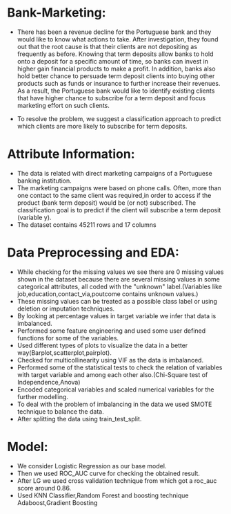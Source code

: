 # Bank-Marketing:
* There has been a revenue decline for the Portuguese bank and they would like to know what actions to take. After investigation, they found out that the root cause is that their clients are not depositing as frequently as before. Knowing that term deposits allow banks to hold onto a deposit for a specific amount of time, so banks can invest in higher gain financial products to make a profit. In addition, banks also hold better chance to persuade term deposit clients into buying other products such as funds or insurance to further increase their revenues. As a result, the Portuguese bank would like to identify existing clients that have higher chance to subscribe for a term deposit and focus marketing effort on such clients.

* To resolve the problem, we suggest a classification approach to predict which clients are more likely to subscribe for term deposits.

# Attribute Information:
* The data is related with direct marketing campaigns of a Portuguese banking institution. 
* The marketing campaigns were based on phone calls. Often, more than one contact to the same client was required,in order to access if the product (bank term deposit) would be (or not) subscribed. The classification goal is to predict if the client will subscribe a term deposit (variable y).
* The dataset contains 45211 rows and 17 columns

# Data Preprocessing and EDA:
* While checking for the missing values we see there are 0 missing values shown in the dataset because there are several missing values in some categorical attributes, all coded with the "unknown" label.(Variables like job,education,contact_via,poutcome contains unknown values.) 
* These missing values can be treated as a possible class label or using deletion or imputation techniques.
* By looking at percentage values in target variable we infer that data is imbalanced.
* Performed some feature engineering and used some user defined functions for some of the variables.
* Used different types of plots to visualize the data in a better way(Barplot,scatterplot,pairplot).
* Checked for multicollinearity using VIF as the data is imbalanced.
* Performed some of the statistical tests to check the relation of variables with target variable and among each other also.(Chi-Square test of Independence,Anova)
* Encoded categorical variables and scaled numerical variables for the further modelling.
* To deal with the problem of imbalancing in the data we used SMOTE technique to balance the data.
* After splitting the data using train_test_split.

# Model:
* We consider Logistic Regression as our base model.
* Then we used ROC_AUC curve for checking the obtained result.
* After LG we used cross validation technique from which got a roc_auc score around 0.86.
* Used KNN Classifier,Random Forest and boosting technique Adaboost,Gradient Boosting


